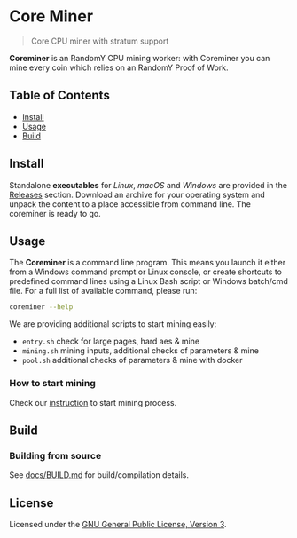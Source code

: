 # Core Miner

> Core CPU miner with stratum support

**Coreminer** is an RandomY CPU mining worker: with Coreminer you can mine every coin which relies on an RandomY Proof of Work.

## Table of Contents

* [Install](#install)
* [Usage](#usage)
* [Build](#build)

## Install

Standalone **executables** for *Linux*, *macOS* and *Windows* are provided in
the [Releases](https://github.com/catchthatrabbit/coreminer/releases) section.
Download an archive for your operating system and unpack the content to a place
accessible from command line. The coreminer is ready to go.

## Usage

The **Coreminer** is a command line program. This means you launch it either
from a Windows command prompt or Linux console, or create shortcuts to
predefined command lines using a Linux Bash script or Windows batch/cmd file.
For a full list of available command, please run:

```sh
coreminer --help
```

We are providing additional scripts to start mining easily:

- `entry.sh` check for large pages, hard aes & mine
- `mining.sh` mining inputs, additional checks of parameters & mine
- `pool.sh` additional checks of parameters & mine with docker

### How to start mining

Check our [instruction](https://catchthatrabbit.com/start-mining) to start mining process.

## Build

### Building from source

See [docs/BUILD.md](docs/BUILD.md) for build/compilation details.

## License

Licensed under the [GNU General Public License, Version 3](LICENSE).
